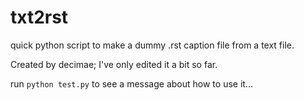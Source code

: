 # txt2rst
quick python script to make a dummy .rst caption file from a text file.

Created by decimae; I've only edited it a bit so far.

run `python test.py` to see a message about how to use it...

